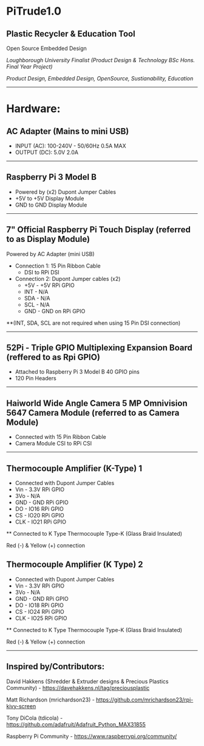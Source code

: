 # PiTrude1.0

## Plastic Recycler & Education Tool

Open Source Embedded Design

_Loughborough University Finalist (Product Design & Technology BSc Hons. Final Year Project)_

_Product Design, Embedded Design, OpenSource, Sustianability, Education_

--------------

# Hardware:

## AC Adapter (Mains to mini USB)
- INPUT (AC): 100-240V - 50/60Hz  0.5A MAX
- OUTPUT (DC): 5.0V 2.0A

--------------

## Raspberry Pi 3 Model B
- Powered by (x2) Dupont Jumper Cables
 - +5V to +5V Display Module
 - GND to GND Display Module

--------------

## 7" Official Raspberry Pi Touch Display (referred to as Display Module)

Powered by AC Adapter (mini USB)
- Connection 1: 15 Pin Ribbon Cable
    - DSI to RPi DSI
- Connection 2: Dupont Jumper cables (x2)
    - +5V - +5V RPi GPIO
    - INT - N/A
    - SDA - N/A
    - SCL - N/A
    - GND - GND on RPi GPIO

**(INT, SDA, SCL are not required when using 15 Pin DSI connection)

--------------

## 52Pi - Triple GPIO Multiplexing Expansion Board (reffered to as Rpi GPIO)
- Attached to Raspberry Pi 3 Model B 40 GPIO pins
- 120 Pin Headers

--------------

## Haiworld Wide Angle Camera 5 MP Omnivision 5647 Camera Module (referred to as Camera Module)
- Connected with 15 Pin Ribbon Cable
 - Camera Module CSI to RPi CSI

--------------

## Thermocouple Amplifier (K-Type) 1
- Connected with Dupont Jumper Cables
 - Vin - 3.3V RPi GPIO
 - 3Vo - N/A
 - GND - GND RPi GPIO
 - DO - IO16 RPi GPIO
 - CS - IO20 RPi GPIO
 - CLK - IO21 RPi GPIO

** Connected to K Type Thermocouple Type-K (Glass Braid Insulated)

Red (-) & Yellow (+) connection


## Thermocouple Amplifier (K Type) 2
- Connected with Dupont Jumper Cables
 - Vin - 3.3V RPi GPIO
 - 3Vo - N/A
 - GND - GND RPi GPIO
 - DO - IO18 RPi GPIO
 - CS - IO24 RPi GPIO
 - CLK - IO25 RPi GPIO

** Connected to K Type Thermocouple Type-K (Glass Braid Insulated)

 Red (-) & Yellow (+) connection

 --------------

## Inspired by/Contributors:

 David Hakkens (Shredder & Extruder designs & Precious Plastics Community) - https://davehakkens.nl/tag/preciousplastic

 Matt Richardson (mrichardson23) - https://github.com/mrichardson23/rpi-kivy-screen

 Tony DiCola (tdicola) - https://github.com/adafruit/Adafruit_Python_MAX31855

 Raspberry Pi Community - https://www.raspberrypi.org/community/
